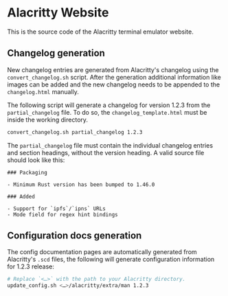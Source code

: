 # Alacritty Website

This is the source code of the Alacritty terminal emulator website.

## Changelog generation

New changelog entries are generated from Alacritty's changelog using the
`convert_changelog.sh` script. After the generation additional information like
images can be added and the new changelog needs to be appended to the
`changelog.html` manually.

The following script will generate a changelog for version 1.2.3 from the
`partial_changelog` file. To do so, the `changelog_template.html` must be inside
the working directory.

```sh
convert_changelog.sh partial_changelog 1.2.3
```

The `partial_changelog` file must contain the individual changelog entries and
section headings, without the version heading. A valid source file should look
like this:

```
### Packaging

- Minimum Rust version has been bumped to 1.46.0

### Added

- Support for `ipfs`/`ipns` URLs
- Mode field for regex hint bindings
```

## Configuration docs generation

The config documentation pages are automatically generated from Alacritty's
`.scd` files, the following will generate configuration information
for 1.2.3 release:

```sh
# Replace `<…>` with the path to your Alacritty directory.
update_config.sh <…>/alacritty/extra/man 1.2.3
```

